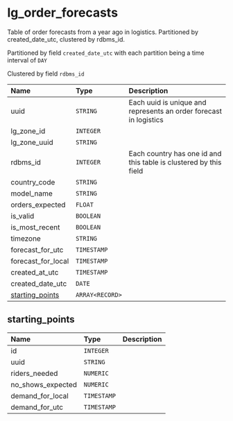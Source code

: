 # lg_order_forecasts

Table of order forecasts from a year ago in logistics. Partitioned by created_date_utc, clustered by rdbms_id.

Partitioned by field `created_date_utc` with each
partition being a time interval of `DAY`

Clustered by field `rdbms_id`


| Name | Type | Description |
| :--- | :--- | :---        |
| uuid | `STRING` | Each uuid is unique and represents an order forecast in logistics |
| lg_zone_id | `INTEGER` |  |
| lg_zone_uuid | `STRING` |  |
| rdbms_id | `INTEGER` | Each country has one id and this table is clustered by this field |
| country_code | `STRING` |  |
| model_name | `STRING` |  |
| orders_expected | `FLOAT` |  |
| is_valid | `BOOLEAN` |  |
| is_most_recent | `BOOLEAN` |  |
| timezone | `STRING` |  |
| forecast_for_utc | `TIMESTAMP` |  |
| forecast_for_local | `TIMESTAMP` |  |
| created_at_utc | `TIMESTAMP` |  |
| created_date_utc | `DATE` |  |
| [starting_points](#startingpoints) | `ARRAY<RECORD>` |  |

## starting_points

| Name | Type | Description |
| :--- | :--- | :---        |
| id | `INTEGER` |  |
| uuid | `STRING` |  |
| riders_needed | `NUMERIC` |  |
| no_shows_expected | `NUMERIC` |  |
| demand_for_local | `TIMESTAMP` |  |
| demand_for_utc | `TIMESTAMP` |  |
